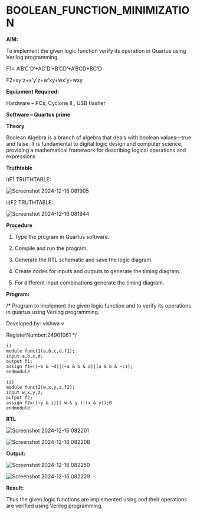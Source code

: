 # BOOLEAN_FUNCTION_MINIMIZATION

**AIM:**

To implement the given logic function verify its operation in Quartus using Verilog programming.

F1= A’B’C’D’+AC’D’+B’CD’+A’BCD+BC’D 

F2=xy’z+x’y’z+w’xy+wx’y+wxy

**Equipment Required:**

Hardware – PCs, Cyclone II , USB flasher

**Software – Quartus prime**

**Theory**

Boolean Algebra is a branch of algebra that deals with boolean values—true and false. It is fundamental to digital logic design and computer science, providing a mathematical framework for describing logical operations and expressions

**Truthtable**

i)F1 TRUTHTABLE:


![Screenshot 2024-12-16 081905](https://github.com/user-attachments/assets/7f7f03cf-a4e8-4fa1-b577-3d54e3f5ce66)

ii)F2 TRUTHTABLE:


![Screenshot 2024-12-16 081944](https://github.com/user-attachments/assets/cb697db9-b680-4361-aeea-0f66a051265b)

**Procedure**

1.	Type the program in Quartus software.

2.	Compile and run the program.

3.	Generate the RTL schematic and save the logic diagram.

4.	Create nodes for inputs and outputs to generate the timing diagram.

5.	For different input combinations generate the timing diagram.


**Program:**

/* Program to implement the given logic function and to verify its operations in quartus using Verilog programming. 

Developed by: vishwa v

RegisterNumber:24901061
*/

```
i)
module funct1(a,b,c,d,f1);
input a,b,c,d;
output f1;
assign f1=((~b & ~d)|(~a & b & d)|(a & b & ~c));
endmodule

ii)
module funct2(w,x,y,z,f2);
input w,x,y,z;
output f2;
assign f2=((~y & z)|( w & y )|(x & y));0
endmodule
```

**RTL**


![Screenshot 2024-12-16 082201](https://github.com/user-attachments/assets/32891e57-61f9-4bc2-b385-613f9592aae6)


![Screenshot 2024-12-16 082208](https://github.com/user-attachments/assets/6489de61-47ac-481f-b1ce-9a79aa0d5ad1)

**Output:**


![Screenshot 2024-12-16 082250](https://github.com/user-attachments/assets/00323f93-b83a-4b18-99c4-8c4a410f0ea3)


![Screenshot 2024-12-16 082229](https://github.com/user-attachments/assets/cd30630f-14f4-4044-856f-920c65a021df)


**Result:**

Thus the given logic functions are implemented using and their operations are verified using Verilog programming.

